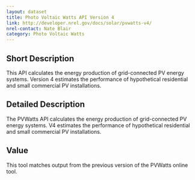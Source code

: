 ```yaml
---
layout: dataset
title: Photo Voltaic Watts API Version 4
link: http://developer.nrel.gov/docs/solar/pvwatts-v4/
nrel-contact: Nate Blair
category: Photo Voltaic Watts
---
```


## Short Description

This API calculates the energy production of grid-connected PV energy systems. Version 4 estimates the performance of hypothetical residential and small commercial PV installations.

## Detailed Description

The PVWatts API calculates the energy production of
grid-connected PV energy systems. V4 estimates the
performance of hypothetical residential and small
commercial PV installations.

## Value

This tool matches output from the previous version of
the PVWatts online tool.
